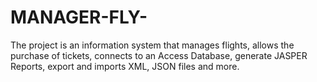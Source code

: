# MANAGER-FLY-
The project is an information system that manages flights, allows the purchase of tickets, connects to an Access Database, generate JASPER Reports, export and imports XML, JSON files and more.
